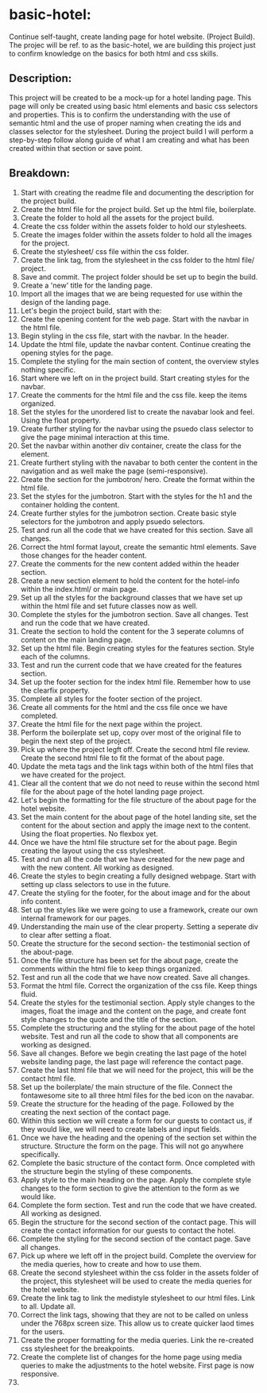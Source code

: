 # basic-hotel:
Continue self-taught, create landing page for hotel website. (Project Build).
The projec will be ref. to as the basic-hotel, we are building this project just to confirm knowledge on the basics for both html and css skills. 

## Description:
This project will be created to be a mock-up for a hotel landing page. This page will only be created using basic html elements and basic css selectors and properties. This is to confirm the understanding with the use of semantic html and the use of proper naming when creating the ids and classes selector for the stylesheet. During the project build I will perform a step-by-step follow along guide of what I am creating and what has been created within that section or save point. 

## Breakdown:

1. Start with creating the readme file and documenting the description for the project build.
2. Create the html file for the project build. Set up the html file, boilerplate.
3. Create the folder to hold all the assets for the project build. 
4. Create the css folder within the assets folder to hold our stylesheets.
5. Create the images folder within the assets folder to hold all the images for the project.
6. Create the stylesheet/ css file within the css folder.
7. Create the link tag, from the stylesheet in the css folder to the html file/ project.
8. Save and commit. The project folder should be set up to begin the build.
9. Create a 'new' title for the landing page. 
10. Import all the images that we are being requested for use within the design of the landing page.
11. Let's begin the project build, start with the: 
12. Create the opening content for the web page. Start with the navbar in the html file.
13. Begin styling in the css file, start with the navbar. In the header.
14. Update the html file, update  the navbar content. Continue creating the opening styles for the page.
15. Complete the styling for the main section of content, the overview styles nothing specific. 
16. Start where we left on in the project build. Start creating styles for the navbar.
17. Create the comments for the html file and the css file. keep the items organized.
18. Set the styles for the unordered list to create the navabar look and feel. Using the float property.
19. Create further styling for the navbar using the psuedo class selector to give the page minimal interaction at this time.
20. Set the navbar within another div container, create the class for the element.
21. Create furthert styling with the navabar to both center the content in the navigation and as well make the page (semi-responsive).
22. Create the section for the jumbotron/ hero. Create the format within the html file.
23. Set the styles for the jumbotron. Start with the styles for the h1 and the container holding the content.
24. Create further styles for the jumbotron section. Create basic style selectors for the jumbotron and apply psuedo selectors.
25. Test and run all the code that we have created for this section. Save all changes.
26. Correct the html format layout, create the semantic html elements. Save those changes for the header content.
27. Create the comments for the new content added within the header section.
28. Create a new section element to hold the content for the hotel-info within the index.html/ or main page.
29. Set up all the styles for the background classes that we have set up within the html file and set future classes now as well.
30. Complete the styles for the jumbotron section. Save all changes. Test and run the code that we have created.
31. Create the section to hold the content for the 3 seperate columns of content on the main landing page.
32. Set up the html file. Begin creating styles for the features section. Style each of the columns.
33. Test and run the current code that we have created for the features section.
34. Set up the footer section for the index html file. Remember how to use the clearfix property.
35. Complete all styles for the footer section of the project. 
36. Create all comments for the html and the css file once we have completed.
37. Create the html file for the next page within the project.
38. Perform the boilerplate set up, copy over most of the original file to begin the next step of the project.
39. Pick up where the project legft off. Create the  second html file review. Create the second html file to fit the format of the about page.
40. Update the meta tags and the link tags within both of the html files that we have created for the project.
41. Clear all the content that we do not need to reuse within the second html file for the about page of the hotel landing page project.
42. Let's begin the formatting for the file structure of the about page for the hotel website.
43. Set the main content for the about page of the hotel landing site, set the content for the about section and apply the image next to the content. Using the float properties. No flexbox yet.
44. Once we have the html file structure set for the about page. Begin creating the layout using the css stylesheet. 
45. Test and run all the code that we have created for the new page and with the new content. All working as designed.
46. Create the styles to begin creating a fully designed webpage. Start with setting up class selectors to use in the future.
47. Create the styling for the footer, for the about image and for the about info content. 
48. Set up the styles like we were going to use a framework, create our own internal framework for our pages. 
49. Understanding the main use of the clear property. Setting a seperate div to clear after setting a float.
50. Create the structure for the second section- the testimonial section of the about-page.
51. Once the file structure has been set for the about page, create the comments within the html file to keep things organized.
52. Test and run all the code that we have now created. Save all changes. 
53. Format the html file. Correct the organization of the css file. Keep things fluid. 
54. Create the styles for the testimonial section. Apply style changes to the images, float the image and the content on the page, and create font style changes to the quote and the title of the section.
55. Complete the structuring and the styling for the about page of the hotel website. Test and run all the code to show that all components are working as designed.
56. Save all changes. Before we begin creating the last page of the hotel website landing page, the last page will reference the contact page.
57. Create the last html file that we will need for the project, this will be the contact html file. 
58. Set up the boilerplate/ the main structure of the file. Connect the fontawesome site to all three html files for the bed icon on the navabar.
59. Create the structure for the heading of the page. Followed by the creating the next section of the contact page.
60. Within this section we will create a form for our guests to contact us, if they would like, we will need to create labels and input fields. 
61. Once we have the heading and the opening of the section set within the structure. Structure the form on the page. This will not go anywhere specifically.
62. Complete the basic structure of the contact form. Once completed with the structure begin the styling of these components.
63. Apply style to the main heading on the page. Apply the complete style changes to the form section to give the attention to the form as we would like. 
64. Complete the form section. Test and run the code that we have created. All working as designed. 
65. Begin the structure for the second section of the contact page. This will create the contact information for our guests to contact the hotel.
66. Complete the styling for the second section of the contact page. Save all changes. 
67. Pick up where we left off in the project build. Complete the overview for the media queries, how to create and how to use them.
68. Create the second stylesheet within the css folder in the assets folder of the project, this stylesheet will be used to create the media queries for the hotel website.
69. Create the link tag to link the medistyle stylesheet to our html files. Link to all. Update all. 
70. Correct the link tags, showing that they are not to be called on unless under the 768px screen size. This allow us to create quicker laod times for the users.
71. Create the proper formatting for the media queries. Link the re-created css stylesheet for the breakpoints. 
72. Create the complete list of changes for the home page using media queries to make the adjustments to the hotel website. First page is now responsive. 
73. 